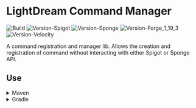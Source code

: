 # LightDream Command Manager

![Build](../../actions/workflows/build.yml/badge.svg)
![Version-Spigot](https://img.shields.io/badge/Version%20Spigot-2.6.0-red.svg)
![Version-Sponge](https://img.shields.io/badge/Version%20Sponge-1.5.0-red.svg)
![Version-Forge_1_19_3](https://img.shields.io/badge/Version%20Forge%201.19.3-1.1.0-red.svg)
![Version-Velocity](https://img.shields.io/badge/Version%20Velocity-1.0.1-red.svg)

A command registration and manager lib. Allows the creation and registration of command without interacting with either
Spigot or Sponge API.

## Use

<details>
  <summary>Maven</summary>

```xml

<repositories>
    <repository>
        <id>lightdream-repo</id>
        <url>https://repo.lightdream.dev/</url>
    </repository>
    <!-- Other repositories -->
</repositories>
```

```xml

<dependencies>
    <dependency>
        <groupId>dev.lightdream</groupId>
        <artifactId>CommandManager-Spigot</artifactId>
        <version>2.6.0</version>
    </dependency>
    <dependency>
        <groupId>dev.lightdream</groupId>
        <artifactId>CommandManager-Sponge</artifactId>
        <version>1.5.0</version>
    </dependency>
    <dependency>
        <groupId>dev.lightdream</groupId>
        <artifactId>CommandManager-Forge_1_19_3</artifactId>
        <version>1.1.0</version>
    </dependency>
    <dependency>
        <groupId>dev.lightdream</groupId>
        <artifactId>CommandManager-Velocity</artifactId>
        <version>1.0.1</version>
    </dependency>
    <!-- Other dependencies -->
</dependencies>
```
</details>

<details>
  <summary>Gradle</summary>

```groovy
repositories {
    maven { url "https://repo.lightdream.dev/" }

    // Other repositories
}

dependencies {
    implementation "dev.lightdream:CommandManager-Spigot:2.6.0"
    implementation "dev.lightdream:CommandManager-Sponge:1.5.0"
    implementation "dev.lightdream:CommandManager-Forge_1_19_3:1.1.0"
    implementation "dev.lightdream:CommandManager-Velocity:1.0.1"

    // Other dependencies
}
```
</details>
